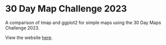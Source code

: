 # 30 Day Map Challenge 2023
A comparison of tmap and ggplot2 for simple maps using the 30 Day Maps Challenge 2023.

View the website [here](https://dosull.github.io/30-day-maps-2023).

